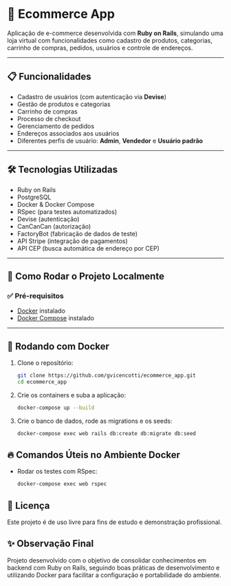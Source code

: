 # 🛒 Ecommerce App

Aplicação de e-commerce desenvolvida com **Ruby on Rails**, simulando uma loja virtual com funcionalidades como cadastro de produtos, categorias, carrinho de compras, pedidos, usuários e controle de endereços.

---

## 📋 Funcionalidades

- Cadastro de usuários (com autenticação via **Devise**)
- Gestão de produtos e categorias
- Carrinho de compras
- Processo de checkout
- Gerenciamento de pedidos
- Endereços associados aos usuários
- Diferentes perfis de usuário: **Admin**, **Vendedor** e **Usuário padrão**

---

## 🛠️ Tecnologias Utilizadas

- Ruby on Rails
- PostgreSQL
- Docker & Docker Compose
- RSpec (para testes automatizados)
- Devise (autenticação)
- CanCanCan (autorização)
- FactoryBot (fabricação de dados de teste)
- API Stripe (integração de pagamentos)
- API CEP (busca automática de endereço por CEP)

---

## 🚀 Como Rodar o Projeto Localmente

### ✅ Pré-requisitos

- [Docker](https://www.docker.com/) instalado
- [Docker Compose](https://docs.docker.com/compose/) instalado

---

## 🐳 Rodando com Docker

1. Clone o repositório:

   ```bash
   git clone https://github.com/gvicencotti/ecommerce_app.git
   cd ecommerce_app


2. Crie os containers e suba a aplicação:
   ```bash
   docker-compose up --build

3. Crie o banco de dados, rode as migrations e os seeds:
    ```bash
    docker-compose exec web rails db:create db:migrate db:seed

## 🔥 Comandos Úteis no Ambiente Docker
 - Rodar os testes com RSpec:
    ```bash
    docker-compose exec web rspec

## 📜 Licença
Este projeto é de uso livre para fins de estudo e demonstração profissional.

## ✨ Observação Final
Projeto desenvolvido com o objetivo de consolidar conhecimentos em backend com Ruby on Rails, seguindo boas práticas de desenvolvimento e utilizando Docker para facilitar a configuração e portabilidade do ambiente.